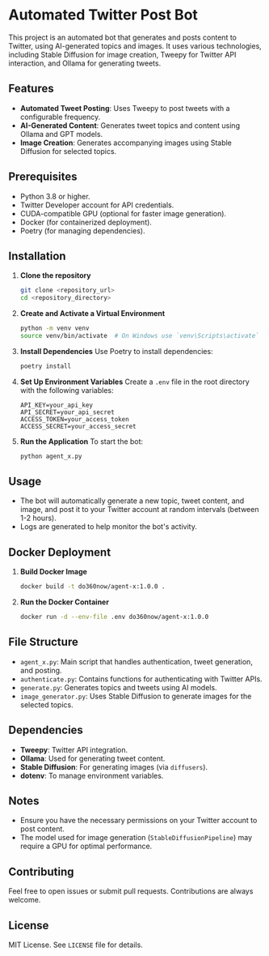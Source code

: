 # Automated Twitter Post Bot

This project is an automated bot that generates and posts content to Twitter, using AI-generated topics and images. It uses various technologies, including Stable Diffusion for image creation, Tweepy for Twitter API interaction, and Ollama for generating tweets.

## Features
- **Automated Tweet Posting**: Uses Tweepy to post tweets with a configurable frequency.
- **AI-Generated Content**: Generates tweet topics and content using Ollama and GPT models.
- **Image Creation**: Generates accompanying images using Stable Diffusion for selected topics.

## Prerequisites
- Python 3.8 or higher.
- Twitter Developer account for API credentials.
- CUDA-compatible GPU (optional for faster image generation).
- Docker (for containerized deployment).
- Poetry (for managing dependencies).

## Installation
1. **Clone the repository**
   ```sh
   git clone <repository_url>
   cd <repository_directory>
   ```

2. **Create and Activate a Virtual Environment**
   ```sh
   python -m venv venv
   source venv/bin/activate  # On Windows use `venv\Scripts\activate`
   ```

3. **Install Dependencies**
   Use Poetry to install dependencies:
   ```sh
   poetry install
   ```

4. **Set Up Environment Variables**
   Create a `.env` file in the root directory with the following variables:
   ```env
   API_KEY=your_api_key
   API_SECRET=your_api_secret
   ACCESS_TOKEN=your_access_token
   ACCESS_SECRET=your_access_secret
   ```

5. **Run the Application**
   To start the bot:
   ```sh
   python agent_x.py
   ```

## Usage
- The bot will automatically generate a new topic, tweet content, and image, and post it to your Twitter account at random intervals (between 1-2 hours).
- Logs are generated to help monitor the bot's activity.

## Docker Deployment
1. **Build Docker Image**
   ```sh
   docker build -t do360now/agent-x:1.0.0 .
   ```

2. **Run the Docker Container**
   ```sh
   docker run -d --env-file .env do360now/agent-x:1.0.0
   ```

## File Structure
- `agent_x.py`: Main script that handles authentication, tweet generation, and posting.
- `authenticate.py`: Contains functions for authenticating with Twitter APIs.
- `generate.py`: Generates topics and tweets using AI models.
- `image_generator.py`: Uses Stable Diffusion to generate images for the selected topics.

## Dependencies
- **Tweepy**: Twitter API integration.
- **Ollama**: Used for generating tweet content.
- **Stable Diffusion**: For generating images (via `diffusers`).
- **dotenv**: To manage environment variables.

## Notes
- Ensure you have the necessary permissions on your Twitter account to post content.
- The model used for image generation (`StableDiffusionPipeline`) may require a GPU for optimal performance.

## Contributing
Feel free to open issues or submit pull requests. Contributions are always welcome.

## License
MIT License. See `LICENSE` file for details.

